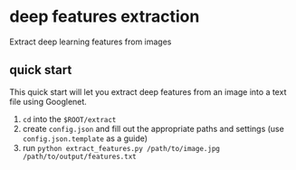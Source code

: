# deep features extraction
Extract deep learning features from images

## quick start
This quick start will let you extract deep features from an image into a text file using Googlenet.

1. `cd` into the `$ROOT/extract`
2. create `config.json` and fill out the appropriate paths and settings (use `config.json.template` as a guide)
3. run `python extract_features.py /path/to/image.jpg /path/to/output/features.txt`
